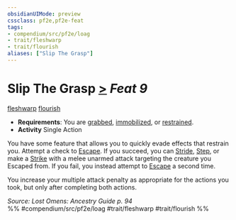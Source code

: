 ```yaml
---
obsidianUIMode: preview
cssclass: pf2e,pf2e-feat
tags:
- compendium/src/pf2e/loag
- trait/fleshwarp
- trait/flourish
aliases: ["Slip The Grasp"]
---
```

# Slip The Grasp  [>](rules/core-rulebook/chapter-9-playing-the-game.md#Actions "Single Action") *Feat 9*  
[fleshwarp](rules/traits/fleshwarp-loag.md "Fleshwarp Ancestry & Heritage Trait")  [flourish](rules/traits/flourish.md "Flourish Combat Trait")  

- **Requirements**: You are [grabbed](rules/conditions.md#Grabbed), [immobilized](rules/conditions.md#Immobilized), or [restrained](rules/conditions.md#Restrained).
- **Activity** Single Action

You have some feature that allows you to quickly evade effects that restrain you. Attempt a check to [Escape](rules/actions/escape.md). If you succeed, you can [Stride](rules/actions/stride.md), [Step](rules/actions/step.md), or make a [Strike](rules/actions/strike.md) with a melee unarmed attack targeting the creature you Escaped from. If you fail, you instead attempt to [Escape](rules/actions/escape.md) a second time.

You increase your multiple attack penalty as appropriate for the actions you took, but only after completing both actions.

*Source: Lost Omens: Ancestry Guide p. 94*  
%% #compendium/src/pf2e/loag #trait/fleshwarp #trait/flourish %%
